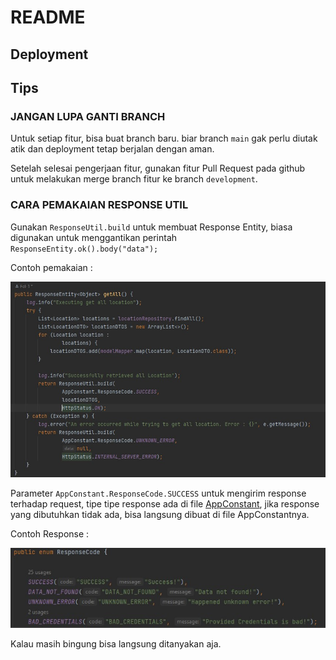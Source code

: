 # README

## Deployment

## Tips

### JANGAN LUPA GANTI BRANCH
Untuk setiap fitur, bisa buat branch baru. biar branch `main` gak perlu diutak atik dan deployment tetap berjalan dengan aman.

Setelah selesai pengerjaan fitur, gunakan fitur Pull Request pada github untuk melakukan merge branch fitur ke branch `development`.

### CARA PEMAKAIAN RESPONSE UTIL

Gunakan `ResponseUtil.build` untuk membuat Response Entity, biasa digunakan untuk menggantikan perintah `ResponseEntity.ok().body("data");`

Contoh pemakaian :

![Service](https://github.com/Fel-1/Memo/blob/master/Picture/Response%20Util%20Tutorial/ServiceResponseUtil.jpg)

Parameter `AppConstant.ResponseCode.SUCCESS` untuk mengirim response terhadap request, tipe tipe response ada di file [AppConstant](./src/main/java/com/capstone/booking/constant/AppConstant.java), jika response yang dibutuhkan tidak ada, bisa langsung dibuat di file AppConstantnya.

Contoh Response : 

![ResponseCode](https://github.com/Fel-1/Memo/blob/master/Picture/Response%20Util%20Tutorial/ResponseCode.jpg)

Kalau masih bingung bisa langsung ditanyakan aja.